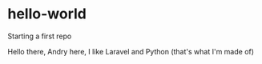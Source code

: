 # hello-world
Starting a first repo

Hello there,
Andry here, I like Laravel and Python (that's what I'm made of)
